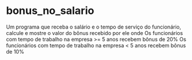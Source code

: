 # bonus_no_salario
Um programa que receba o salário e o tempo de serviço do funcionário, calcule e mostre o valor do bônus recebido por ele onde Os funcionários com tempo de trabalho na empresa >= 5 anos recebem bônus de 20% Os funcionários com tempo de trabalho na empresa &lt; 5 anos recebem bônus de 10% 

